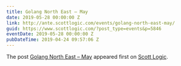 ```yaml
---
title: Golang North East – May
date: 2019-05-28 00:00:00 Z
link: http://ante.scottlogic.com/events/golang-north-east-may/
guid: https://www.scottlogic.com/?post_type=events&p=5846
eventDate: 2019-05-28 00:00:00 Z
pubDateTime: 2019-04-24 09:57:06 Z
---
```


<p>The post <a rel="nofollow" href="http://ante.scottlogic.com/events/golang-north-east-may/">Golang North East &#8211; May</a> appeared first on <a rel="nofollow" href="http://ante.scottlogic.com">Scott Logic</a>.</p>